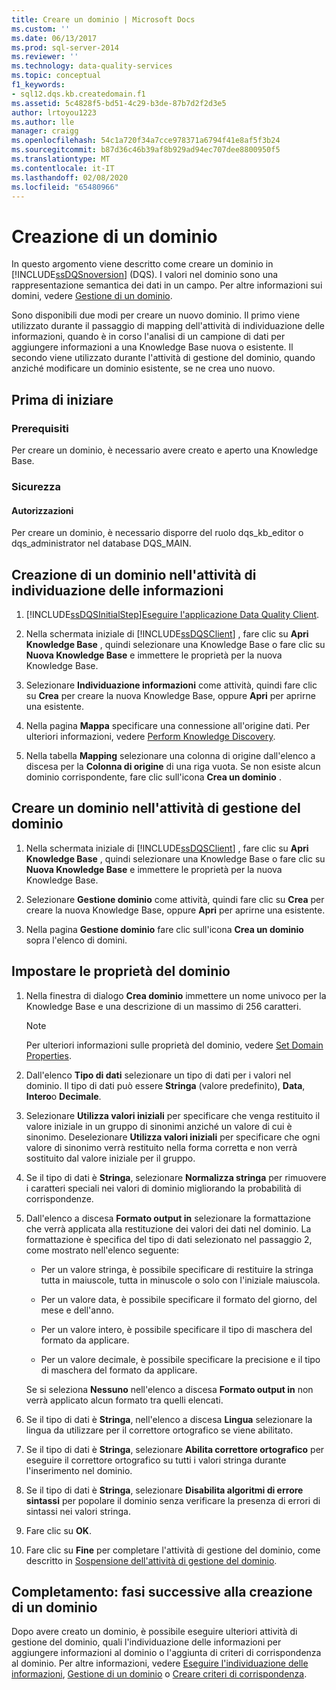 ```yaml
---
title: Creare un dominio | Microsoft Docs
ms.custom: ''
ms.date: 06/13/2017
ms.prod: sql-server-2014
ms.reviewer: ''
ms.technology: data-quality-services
ms.topic: conceptual
f1_keywords:
- sql12.dqs.kb.createdomain.f1
ms.assetid: 5c4828f5-bd51-4c29-b3de-87b7d2f2d3e5
author: lrtoyou1223
ms.author: lle
manager: craigg
ms.openlocfilehash: 54c1a720f34a7cce978371a6794f41e8af5f3b24
ms.sourcegitcommit: b87d36c46b39af8b929ad94ec707dee8800950f5
ms.translationtype: MT
ms.contentlocale: it-IT
ms.lasthandoff: 02/08/2020
ms.locfileid: "65480966"
---
```

# <a name="create-a-domain"></a>Creazione di un dominio
  In questo argomento viene descritto come creare un dominio in [!INCLUDE[ssDQSnoversion](../includes/ssdqsnoversion-md.md)] (DQS). I valori nel dominio sono una rappresentazione semantica dei dati in un campo. Per altre informazioni sui domini, vedere [Gestione di un dominio](../../2014/data-quality-services/managing-a-domain.md).  
  
 Sono disponibili due modi per creare un nuovo dominio. Il primo viene utilizzato durante il passaggio di mapping dell'attività di individuazione delle informazioni, quando è in corso l'analisi di un campione di dati per aggiungere informazioni a una Knowledge Base nuova o esistente. Il secondo viene utilizzato durante l'attività di gestione del dominio, quando anziché modificare un dominio esistente, se ne crea uno nuovo.  
  
##  <a name="BeforeYouBegin"></a> Prima di iniziare  
  
###  <a name="Prerequisites"></a> Prerequisiti  
 Per creare un dominio, è necessario avere creato e aperto una Knowledge Base.  
  
###  <a name="Security"></a> Sicurezza  
  
####  <a name="Permissions"></a> Autorizzazioni  
 Per creare un dominio, è necessario disporre del ruolo dqs_kb_editor o dqs_administrator nel database DQS_MAIN.  
  
##  <a name="Discovery"></a>Creazione di un dominio nell'attività di individuazione delle informazioni  
  
1.  [!INCLUDE[ssDQSInitialStep](../includes/ssdqsinitialstep-md.md)][Eseguire l'applicazione Data Quality Client](../../2014/data-quality-services/run-the-data-quality-client-application.md).  
  
2.  Nella schermata iniziale di [!INCLUDE[ssDQSClient](../includes/ssdqsclient-md.md)] , fare clic su **Apri Knowledge Base** , quindi selezionare una Knowledge Base o fare clic su **Nuova Knowledge Base** e immettere le proprietà per la nuova Knowledge Base.  
  
3.  Selezionare **Individuazione informazioni** come attività, quindi fare clic su **Crea** per creare la nuova Knowledge Base, oppure **Apri** per aprirne una esistente.  
  
4.  Nella pagina **Mappa** specificare una connessione all'origine dati. Per ulteriori informazioni, vedere [Perform Knowledge Discovery](../../2014/data-quality-services/perform-knowledge-discovery.md).  
  
5.  Nella tabella **Mapping** selezionare una colonna di origine dall'elenco a discesa per la **Colonna di origine** di una riga vuota. Se non esiste alcun dominio corrispondente, fare clic sull'icona **Crea un dominio** .  
  
##  <a name="DomainManagement"></a>Creare un dominio nell'attività di gestione del dominio  
  
1.  Nella schermata iniziale di [!INCLUDE[ssDQSClient](../includes/ssdqsclient-md.md)] , fare clic su **Apri Knowledge Base** , quindi selezionare una Knowledge Base o fare clic su **Nuova Knowledge Base** e immettere le proprietà per la nuova Knowledge Base.  
  
2.  Selezionare **Gestione dominio** come attività, quindi fare clic su **Crea** per creare la nuova Knowledge Base, oppure **Apri** per aprirne una esistente.  
  
3.  Nella pagina **Gestione dominio** fare clic sull'icona **Crea un dominio** sopra l'elenco di domini.  
  
##  <a name="Properties"></a>Impostare le proprietà del dominio  
  
1.  Nella finestra di dialogo **Crea dominio** immettere un nome univoco per la Knowledge Base e una descrizione di un massimo di 256 caratteri.  
  
    > [!NOTE]  
    >  Per ulteriori informazioni sulle proprietà del dominio, vedere [Set Domain Properties](../../2014/data-quality-services/set-domain-properties.md).  
  
2.  Dall'elenco **Tipo di dati** selezionare un tipo di dati per i valori nel dominio. Il tipo di dati può essere **Stringa** (valore predefinito), **Data**, **Intero**o **Decimale**.  
  
3.  Selezionare **Utilizza valori iniziali** per specificare che venga restituito il valore iniziale in un gruppo di sinonimi anziché un valore di cui è sinonimo. Deselezionare **Utilizza valori iniziali** per specificare che ogni valore di sinonimo verrà restituito nella forma corretta e non verrà sostituito dal valore iniziale per il gruppo.  
  
4.  Se il tipo di dati è **Stringa**, selezionare **Normalizza stringa** per rimuovere i caratteri speciali nei valori di dominio migliorando la probabilità di corrispondenze.  
  
5.  Dall'elenco a discesa **Formato output in** selezionare la formattazione che verrà applicata alla restituzione dei valori dei dati nel dominio. La formattazione è specifica del tipo di dati selezionato nel passaggio 2, come mostrato nell'elenco seguente:  
  
    -   Per un valore stringa, è possibile specificare di restituire la stringa tutta in maiuscole, tutta in minuscole o solo con l'iniziale maiuscola.  
  
    -   Per un valore data, è possibile specificare il formato del giorno, del mese e dell'anno.  
  
    -   Per un valore intero, è possibile specificare il tipo di maschera del formato da applicare.  
  
    -   Per un valore decimale, è possibile specificare la precisione e il tipo di maschera del formato da applicare.  
  
     Se si seleziona **Nessuno** nell'elenco a discesa **Formato output in** non verrà applicato alcun formato tra quelli elencati.  
  
6.  Se il tipo di dati è **Stringa**, nell'elenco a discesa **Lingua** selezionare la lingua da utilizzare per il correttore ortografico se viene abilitato.  
  
7.  Se il tipo di dati è **Stringa**, selezionare **Abilita correttore ortografico** per eseguire il correttore ortografico su tutti i valori stringa durante l'inserimento nel dominio.  
  
8.  Se il tipo di dati è **Stringa**, selezionare **Disabilita algoritmi di errore sintassi** per popolare il dominio senza verificare la presenza di errori di sintassi nei valori stringa.  
  
9. Fare clic su **OK**.  
  
10. Fare clic su **Fine** per completare l'attività di gestione del dominio, come descritto in [Sospensione dell'attività di gestione del dominio](../../2014/data-quality-services/end-the-domain-management-activity.md).  
  
##  <a name="FollowUp"></a>Completamento: fasi successive alla creazione di un dominio  
 Dopo avere creato un dominio, è possibile eseguire ulteriori attività di gestione del dominio, quali l'individuazione delle informazioni per aggiungere informazioni al dominio o l'aggiunta di criteri di corrispondenza al dominio. Per altre informazioni, vedere [Eseguire l'individuazione delle informazioni](../../2014/data-quality-services/perform-knowledge-discovery.md), [Gestione di un dominio](../../2014/data-quality-services/managing-a-domain.md) o [Creare criteri di corrispondenza](../../2014/data-quality-services/create-a-matching-policy.md).  
  
  
